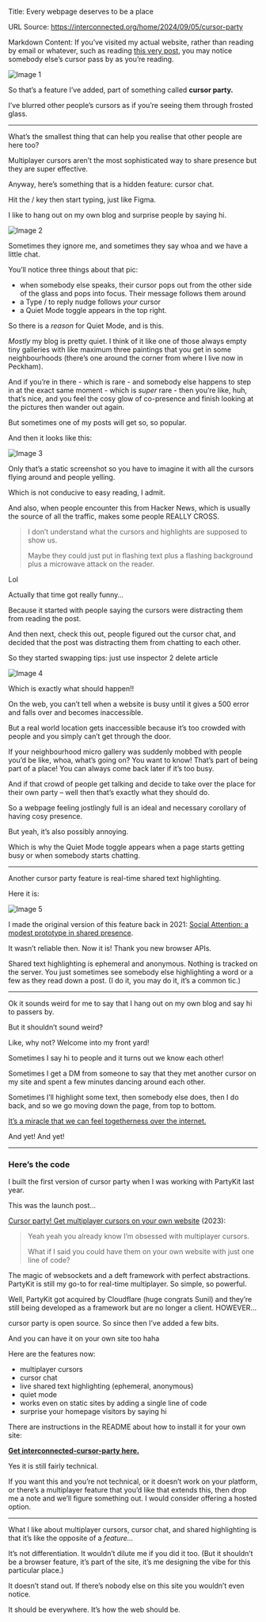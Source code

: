 Title: Every webpage deserves to be a place

URL Source: https://interconnected.org/home/2024/09/05/cursor-party

Markdown Content:
If you’ve visited my actual website, rather than reading by email or whatever, such as reading [this very post](https://interconnected.org/home/2024/09/05/cursor-party), you may notice somebody else’s cursor pass by as you’re reading.

![Image 1](https://interconnected.org/more/2024/09/cursor-party/two-cursors.png)

So that’s a feature I’ve added, part of something called **cursor party.**

I’ve blurred other people’s cursors as if you’re seeing them through frosted glass.

* * *

What’s the smallest thing that can help you realise that other people are here too?

Multiplayer cursors aren’t the most sophisticated way to share presence but they are super effective.

Anyway, here’s something that is a hidden feature: cursor chat.

Hit the / key then start typing, just like Figma.

I like to hang out on my own blog and surprise people by saying hi.

![Image 2](https://interconnected.org/more/2024/09/cursor-party/cursor-chat.png)

Sometimes they ignore me, and sometimes they say whoa and we have a little chat.

You’ll notice three things about that pic:

*   when somebody else speaks, their cursor pops out from the other side of the glass and pops into focus. Their message follows them around
*   a Type / to reply nudge follows _your_ cursor
*   a Quiet Mode toggle appears in the top right.

So there is a _reason_ for Quiet Mode, and is this.

_Mostly_ my blog is pretty quiet. I think of it like one of those always empty tiny galleries with like maximum three paintings that you get in some neighbourhoods (there’s one around the corner from where I live now in Peckham).

And if you’re in there - which is rare - and somebody else happens to step in at the exact same moment - which is _super_ rare - then you’re like, huh, that’s nice, and you feel the cosy glow of co-presence and finish looking at the pictures then wander out again.

But sometimes one of my posts will get so, so popular.

And then it looks like this:

![Image 3](https://interconnected.org/more/2024/09/cursor-party/busy.png)

Only that’s a static screenshot so you have to imagine it with all the cursors flying around and people yelling.

Which is not conducive to easy reading, I admit.

And also, when people encounter this from Hacker News, which is usually the source of all the traffic, makes some people REALLY CROSS.

> I don’t understand what the cursors and highlights are supposed to show us.
> 
> Maybe they could just put in flashing text plus a flashing background plus a microwave attack on the reader.

Lol

Actually that time got really funny…

Because it started with people saying the cursors were distracting them from reading the post.

And then next, check this out, people figured out the cursor chat, and decided that the post was distracting them from chatting to each other.

So they started swapping tips: just use inspector 2 delete article

![Image 4](https://interconnected.org/more/2024/09/cursor-party/takeover.png)

Which is exactly what should happen!!

On the web, you can’t tell when a website is busy until it gives a 500 error and falls over and becomes inaccessible.

But a real world location gets inaccessible because it’s too crowded with people and you simply can’t get through the door.

If your neighbourhood micro gallery was suddenly mobbed with people you’d be like, whoa, what’s going on? You want to know! That’s part of being part of a place! You can always come back later if it’s too busy.

And if that crowd of people get talking and decide to take over the place for their own party – well then that’s exactly what they should do.

So a webpage feeling jostlingly full is an ideal and necessary corollary of having cosy presence.

But yeah, it’s also possibly annoying.

Which is why the Quiet Mode toggle appears when a page starts getting busy or when somebody starts chatting.

* * *

Another cursor party feature is real-time shared text highlighting.

Here it is:

![Image 5](https://interconnected.org/more/2024/09/cursor-party/highlights.png)

I made the original version of this feature back in 2021: [Social Attention: a modest prototype in shared presence](https://interconnected.org/home/2021/03/22/social_attention).

It wasn’t reliable then. Now it is! Thank you new browser APIs.

Shared text highlighting is ephemeral and anonymous. Nothing is tracked on the server. You just sometimes see somebody else highlighting a word or a few as they read down a post. (I do it, you may do it, it’s a common tic.)

* * *

Ok it sounds weird for me to say that I hang out on my own blog and say hi to passers by.

But it shouldn’t sound weird?

Like, why not? Welcome into my front yard!

Sometimes I say hi to people and it turns out we know each other!

Sometimes I get a DM from someone to say that they met another cursor on my site and spent a few minutes dancing around each other.

Sometimes I’ll highlight some text, then somebody else does, then I do back, and so we go moving down the page, from top to bottom.

[It’s a miracle that we can feel togetherness over the internet.](https://interconnected.org/home/2021/09/22/togetherness)

And yet! And yet!

* * *

### Here’s the code

I built the first version of cursor party when I was working with PartyKit last year.

This was the launch post…

[Cursor party! Get multiplayer cursors on your own website](https://blog.partykit.io/posts/cursor-party) (2023):

> Yeah yeah you already know I’m obsessed with multiplayer cursors.
> 
> What if I said you could have them on your own website with just one line of code?

The magic of websockets and a deft framework with perfect abstractions. PartyKit is still my go-to for real-time multiplayer. So simple, so powerful.

Well, PartyKit got acquired by Cloudflare (huge congrats Sunil) and they’re still being developed as a framework but are no longer a client. HOWEVER…

cursor party is open source. So since then I’ve added a few bits.

And you can have it on your own site too haha

Here are the features now:

*   multiplayer cursors
*   cursor chat
*   live shared text highlighting (ephemeral, anonymous)
*   quiet mode
*   works even on static sites by adding a single line of code
*   surprise your homepage visitors by saying hi

There are instructions in the README about how to install it for your own site:

**[Get interconnected-cursor-party here.](https://github.com/genmon/interconnected-cursor-party)**

Yes it is still fairly technical.

If you want this and you’re not technical, or it doesn’t work on your platform, or there’s a multiplayer feature that you’d like that extends this, then drop me a note and we’ll figure something out. I would consider offering a hosted option.

* * *

What I like about multiplayer cursors, cursor chat, and shared highlighting is that it’s like the opposite of a _feature…_

It’s not differentiation. It wouldn’t dilute me if you did it too. (But it shouldn’t be a browser feature, it’s part of the site, it’s me designing the vibe for this particular place.)

It doesn’t stand out. If there’s nobody else on this site you wouldn’t even notice.

It should be everywhere. It’s how the web should be.
